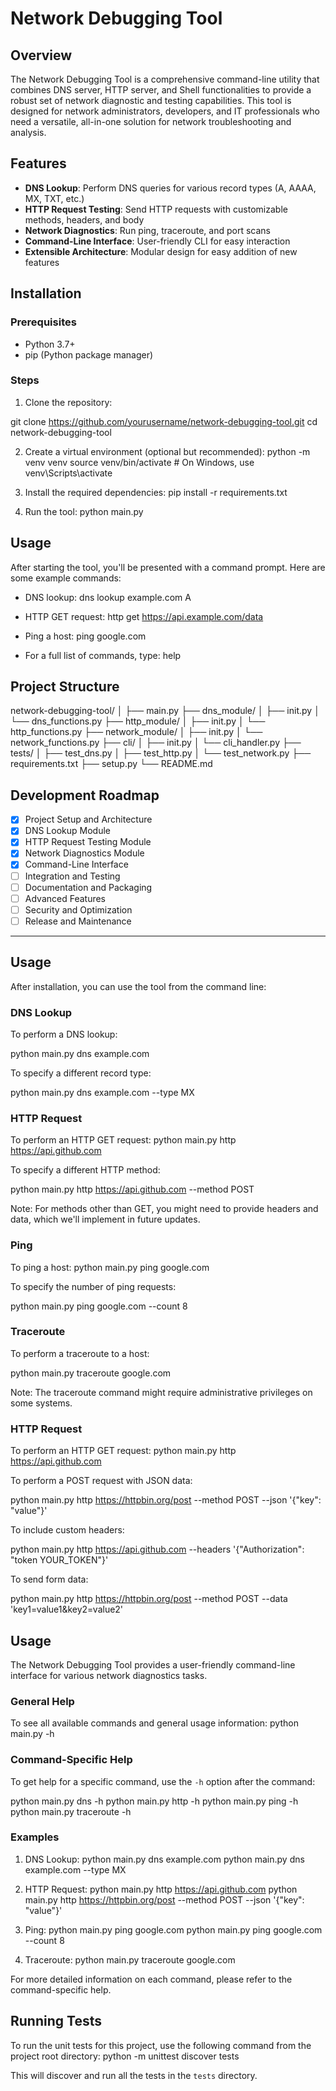 # Network Debugging Tool

## Overview

The Network Debugging Tool is a comprehensive command-line utility that combines DNS server, HTTP server, and Shell functionalities to provide a robust set of network diagnostic and testing capabilities. This tool is designed for network administrators, developers, and IT professionals who need a versatile, all-in-one solution for network troubleshooting and analysis.

## Features

- **DNS Lookup**: Perform DNS queries for various record types (A, AAAA, MX, TXT, etc.)
- **HTTP Request Testing**: Send HTTP requests with customizable methods, headers, and body
- **Network Diagnostics**: Run ping, traceroute, and port scans
- **Command-Line Interface**: User-friendly CLI for easy interaction
- **Extensible Architecture**: Modular design for easy addition of new features

## Installation

### Prerequisites

- Python 3.7+
- pip (Python package manager)

### Steps

1. Clone the repository:

git clone https://github.com/yourusername/network-debugging-tool.git
cd network-debugging-tool


2. Create a virtual environment (optional but recommended):
python -m venv venv
source venv/bin/activate  # On Windows, use venv\Scripts\activate


3. Install the required dependencies:
pip install -r requirements.txt


4. Run the tool:
python main.py


## Usage

After starting the tool, you'll be presented with a command prompt. Here are some example commands:

- DNS lookup:
dns lookup example.com A


- HTTP GET request:
http get https://api.example.com/data


- Ping a host:
ping google.com


- For a full list of commands, type:
help


## Project Structure

network-debugging-tool/
│
├── main.py
├── dns_module/
│   ├── init.py
│   └── dns_functions.py
├── http_module/
│   ├── init.py
│   └── http_functions.py
├── network_module/
│   ├── init.py
│   └── network_functions.py
├── cli/
│   ├── init.py
│   └── cli_handler.py
├── tests/
│   ├── test_dns.py
│   ├── test_http.py
│   └── test_network.py
├── requirements.txt
├── setup.py
└── README.md


## Development Roadmap

- [x] Project Setup and Architecture
- [x] DNS Lookup Module
- [x] HTTP Request Testing Module
- [x] Network Diagnostics Module
- [x] Command-Line Interface
- [ ] Integration and Testing
- [ ] Documentation and Packaging
- [ ] Advanced Features
- [ ] Security and Optimization
- [ ] Release and Maintenance

-----------------------------

## Usage

After installation, you can use the tool from the command line:

### DNS Lookup

To perform a DNS lookup:

python main.py dns example.com


To specify a different record type:

python main.py dns example.com --type MX

### HTTP Request

To perform an HTTP GET request:
python main.py http https://api.github.com


To specify a different HTTP method:

python main.py http https://api.github.com --method POST


Note: For methods other than GET, you might need to provide headers and data, which we'll implement in future updates.


### Ping

To ping a host:
python main.py ping google.com


To specify the number of ping requests:

python main.py ping google.com --count 8


### Traceroute

To perform a traceroute to a host:

python main.py traceroute google.com


Note: The traceroute command might require administrative privileges on some systems.


### HTTP Request

To perform an HTTP GET request:
python main.py http https://api.github.com


To perform a POST request with JSON data:

python main.py http https://httpbin.org/post --method POST --json '{"key": "value"}'


To include custom headers:

python main.py http https://api.github.com --headers '{"Authorization": "token YOUR_TOKEN"}'


To send form data:

python main.py http https://httpbin.org/post --method POST --data 'key1=value1&key2=value2'


## Usage

The Network Debugging Tool provides a user-friendly command-line interface for various network diagnostics tasks.

### General Help

To see all available commands and general usage information:
python main.py -h


### Command-Specific Help

To get help for a specific command, use the `-h` option after the command:

python main.py dns -h
python main.py http -h
python main.py ping -h
python main.py traceroute -h


### Examples

1. DNS Lookup:
python main.py dns example.com
python main.py dns example.com --type MX


2. HTTP Request:
python main.py http https://api.github.com
python main.py http https://httpbin.org/post --method POST --json '{"key": "value"}'


3. Ping:
python main.py ping google.com
python main.py ping google.com --count 8


4. Traceroute:
python main.py traceroute google.com


For more detailed information on each command, please refer to the command-specific help.

## Running Tests

To run the unit tests for this project, use the following command from the project root directory:
python -m unittest discover tests


This will discover and run all the tests in the `tests` directory.
